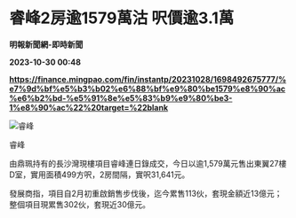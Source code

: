 # 睿峰2房逾1579萬沽 呎價逾3.1萬
**明報新聞網-即時新聞**

**2023-10-30 00:48**

**https://finance.mingpao.com/fin/instantp/20231028/1698492675777/%e7%9d%bf%e5%b3%b02%e6%88%bf%e9%80%be1579%e8%90%ac%e6%b2%bd-%e5%91%8e%e5%83%b9%e9%80%be3-1%e8%90%ac%22%20target=%22blank**

![睿峰](https://fs.mingpao.com/fin/20231028/s00011/9c7bc9c70886d901ee906eb43c8d5b9a.jpg)

睿峰

由鼎珮持有的長沙灣現樓項目睿峰連日錄成交，今日以逾1,579萬元售出東翼27樓D室，實用面積499方呎，2房間隔，實呎31,641元。

發展商指，項目自2月初重啟銷售步伐後，迄今累售113伙，套現金額近13億元；整個項目現累售302伙，套現近30億元。